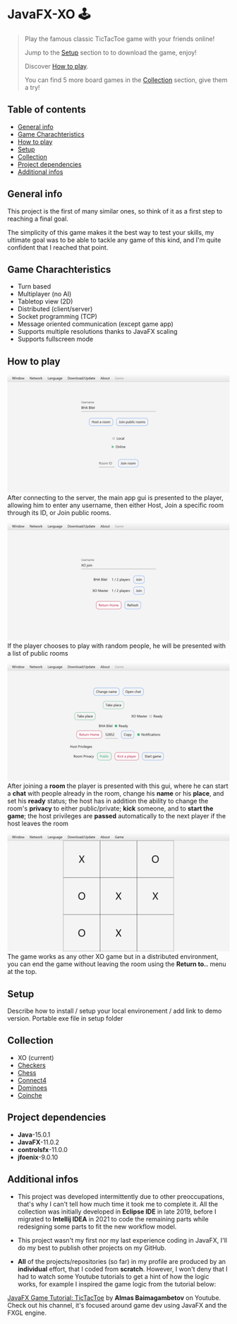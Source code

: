 # JavaFX-XO 🕹️

> Play the famous classic TicTacToe game with your friends online!
> 
> Jump to the [Setup](#setup) section to to download the game, enjoy!
> 
> Discover [How to play](#how-to-play).
> 
> You can find 5 more board games in the [Collection](#collection) section, give them a try!

## Table of contents
* [General info](#general-info)
* [Game Charachteristics](game-charachteristics)
* [How to play](#how-to-play)
* [Setup](#setup)
* [Collection](#collection)
* [Project dependencies](#project-dependencies)
* [Additional infos](#additional-infos)

## General info
This project is the first of many similar ones, so think of it as a first step to reaching a final goal.

The simplicity of this game makes it the best way to test your skills, my ultimate goal was to be able to tackle any game of this kind, and I'm quite confident that I reached that point.

## Game Charachteristics
- Turn based
- Multiplayer (no AI)
- Tabletop view (2D)
- Distributed (client/server)
- Socket programming (TCP)
- Message oriented communication (except game app)
- Supports multiple resolutions thanks to JavaFX scaling
- Supports fullscreen mode

## How to play

![Main app gui](./screenshots/mainApp.png)
After connecting to the server, the main app gui is presented to the player, allowing him to enter any username, then either Host, Join a specific room through its ID, or Join public rooms.

![Join app gui](./screenshots/joinApp.png)
If the player chooses to play with random people, he will be presented with a list of public rooms

![Room app gui](./screenshots/roomApp.png)
After joining a **room** the player is presented with this gui, where he can start a **chat** with people already in the room, change his **name** or his **place**, and set his **ready** status; the host has in addition the ability to change the room's **privacy** to either public/private; **kick** someone, and to **start the game**; the host privileges are **passed** automatically to the next player if the host leaves the room

![Game app gui](./screenshots/gameApp.png)
The game works as any other XO game but in a distributed environment, you can end the game without leaving the room using the **Return to..** menu at the top.

## Setup
Describe how to install / setup your local environement / add link to demo version.
Portable exe file in setup folder

## Collection
- XO (current)
- [Checkers](https://github.com/BHA-Bilel/JavaFX-CHECKERS)
- [Chess](https://github.com/BHA-Bilel/JavaFX-CHESS)
- [Connect4](https://github.com/BHA-Bilel/JavaFX-CONNECT4)
- [Dominoes](https://github.com/BHA-Bilel/JavaFX-DOMINOS)
- [Coinche](https://github.com/BHA-Bilel/JavaFX-COINCHE)

## Project dependencies
- **Java**-15.0.1
- **JavaFX**-11.0.2
- **controlsfx**-11.0.0
- **jfoenix**-9.0.10

## Additional infos
- This project was developed intermittently due to other preoccupations, that's why I can't tell how much time it took me to complete it.
All the collection was initially developed in **Eclipse IDE** in late 2019, before I migrated to **Intellij IDEA** in 2021 to code the remaining parts while redesigning some parts to fit the new workflow model.

- This project wasn't my first nor my last experience coding in JavaFX, I'll do my best to publish other projects on my GitHub.

- **All** of the projects/repositories (so far) in my profile are produced by an **individual** effort, that I coded from **scratch**. However, I won't deny that I had to watch some Youtube tutorials to get a hint of how the logic works, for example I inspired the game logic from the tutorial below:

[JavaFX Game Tutorial: TicTacToe](https://www.youtube.com/watch?v=Uj8rPV6JbCE) by **Almas Baimagambetov** on Youtube. Check out his channel, it's focused around game dev using JavaFX and the FXGL engine.
